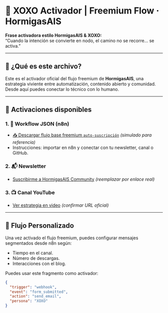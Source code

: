 # 🧬 XOXO Activador | Freemium Flow · HormigasAIS
**Frase activadora estilo HormigasAIS & XOXO:**  
“Cuando la intención se convierte en nodo, el camino no se recorre… se activa.”

---

## 🚀 ¿Qué es este archivo?
Este es el activador oficial del flujo freemium de **HormigasAIS**, una estrategia viviente entre automatización, contenido abierto y comunidad. Desde aquí puedes conectar lo técnico con lo humano.

---

## 🔗 Activaciones disponibles
### 1. 🔄 Workflow JSON (n8n)
- [📥 Descargar flujo base freemium `auto-suscripción`](https://github.com/Thrumanshow/n8n-selfhost-hormigasais/blob/main/tortuga-liebre/example-freemium-workflow.json) *(simulado para referencia)*
- Instrucciones: importar en n8n y conectar con tu newsletter, canal o GitHub.

### 2. 📬 Newsletter
- [Suscribirme a HormigasAIS Community](https://example.com/newsletter) *(reemplazar por enlace real)*

### 3. 📺 Canal YouTube
- [Ver estrategia en video](https://youtube.com/@HormigasAIS) *(confirmar URL oficial)*

---

## 🔐 Flujo Personalizado
Una vez activado el flujo freemium, puedes configurar mensajes segmentados desde n8n según:
- Tiempo en el canal.
- Número de descargas.
- Interacciones con el blog.
  
Puedes usar este fragmento como activador:

```json
{
  "trigger": "webhook",
  "event": "form_submitted",
  "action": "send_email",
  "persona": "XOXO"
}
